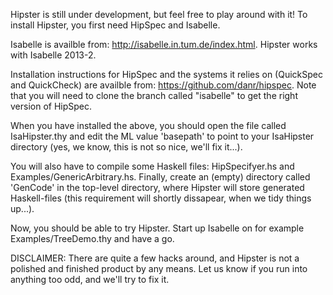 Hipster is still under development, but feel free to play around with it!
To install Hipster, you first need HipSpec and Isabelle. 

Isabelle is availble from: http://isabelle.in.tum.de/index.html.
Hipster works with Isabelle 2013-2.

Installation instructions for HipSpec and the systems it relies on (QuickSpec and QuickCheck) are availble from: https://github.com/danr/hipspec.
Note that you will need to clone the branch called "isabelle" to get the right version of HipSpec. 

When you have installed the above, you should open the file called IsaHipster.thy and edit the ML value 'basepath' to point to your IsaHipster directory (yes, we know, this is not so nice, we'll fix it...). 

You will also have to compile some Haskell files: HipSpecifyer.hs and Examples/GenericArbitrary.hs. Finally, create an (empty) directory called 'GenCode' in the top-level directory, where Hipster will store generated Haskell-files (this requirement will shortly dissapear, when we tidy things up...).

Now, you should be able to try Hipster. Start up Isabelle on for example Examples/TreeDemo.thy and have a go.

DISCLAIMER: There are quite a few hacks around, and Hipster is not a polished and finished product by any means. Let us know if you run into anything too odd, and we'll try to fix it.
